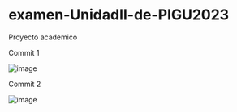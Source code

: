 # examen-UnidadII-de-PIGU2023
Proyecto academico

Commit 1 

![image](https://github.com/brauliohuicab1234/examen-UnidadII-de-PIGU2023/assets/129221141/dda58ae3-6f36-4e45-9620-53d2c0939594)

Commit 2

![image](https://github.com/brauliohuicab1234/examen-UnidadII-de-PIGU2023/assets/129221141/a661127c-bbde-4330-a128-72607f71f248)


